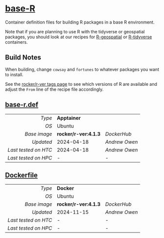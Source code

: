 <!--
   Copyright 2024, Center for High Throughput Computing, University of Wisconsin - Madison

   Licensed under the Apache License, Version 2.0 (the "License");
   you may not use this file except in compliance with the License.
   You may obtain a copy of the License at

       http://www.apache.org/licenses/LICENSE-2.0

   Unless required by applicable law or agreed to in writing, software
   distributed under the License is distributed on an "AS IS" BASIS,
   WITHOUT WARRANTIES OR CONDITIONS OF ANY KIND, either express or implied.
   See the License for the specific language governing permissions and
   limitations under the License.
-->

# [base-R](/software/R/base-R)

Container definition files for building R packages in a base R 
environment. 

Note that if you are planning to use R with the tidyverse or geospatial
packages, you should look at our recipes for [R-geospatial](../geospatial) 
or [R-tidyverse](../tidyverse) containers. 

## Build Notes

When building, change `cowsay` and `fortunes`
to whatever packages you want to install. 

See the [rocker/r-ver tags 
page](https://hub.docker.com/r/rocker/r-ver/tags) 
to see which versions of R are available
and adjust the `From` line of the recipe file accordingly.  

## [base-r.def](base-R.def)

| | | |
| ---: | :--- | :--- |
| *Type* | **Apptainer** | |
| *OS* | Ubuntu | |
| *Base image* | **rocker/r-ver:4.1.3** | *DockerHub* |
| *Updated* | 2024-04-18 | *Andrew Owen* |
| *Last tested on HTC* | 2024-04-18 | *Andrew Owen* |
| *Last tested on HPC* | - | - |

## [Dockerfile](Dockerfile)

| | | |
| ---: | :--- | :--- |
| *Type* | **Docker** | |
| *OS* | Ubuntu | |
| *Base image* | **rocker/r-ver:4.1.3** | *DockerHub* |
| *Updated* | 2024-11-15 | *Andrew Owen* |
| *Last tested on HTC* | - | - |
| *Last tested on HPC* | - | - |
